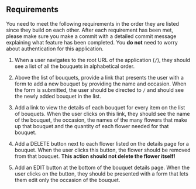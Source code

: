 ## Requirements 

You need to meet the following requirements in the order they are listed since they build on each other. After each requirement has been met, please make sure you make a commit with a detailed commit message explaining what feature has been completed. You **do not** need to worry about authentication for this application.

1. When a user navigates to the root URL of the application (`/`), they should see a list of all the bouquets in alphabetical order.

1. Above the list of bouquets, provide a link that presents the user with a form to add a new bouquet by providing the name and occasion. When the form is submitted, the user should be directed to `/` and should see the newly added bouquet in the list.

1. Add a link to view the details of each bouquet for every item on the list of bouquets. When the user clicks on this link, they should see the name of the bouquet, the occasion, the names of the many flowers that make up that bouquet and the quantity of each flower needed for that bouquet.

1. Add a DELETE button next to each flower listed on the details page for a bouquet. When the user clicks this button, the flower should be removed from that bouquet. **This action should not delete the flower itself!**

1. Add an EDIT button at the bottom of the bouquet details page. When the user clicks on the button, they should be presented with a form that lets them edit only the occasion of the bouquet. 
